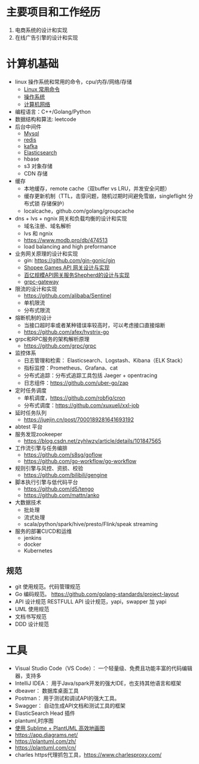 
# 主要项目和工作经历
1. 电商系统的设计和实现
2. 在线广告引擎的设计和实现


# 计算机基础
- linux 操作系统和常用的命令，cpu/内存/网络/存储
  - [Linux 常用命令](../_posts/计算机基础/Linux-commands-shell.md)
  - [操作系统](../_posts/计算机基础/OS-interview.md)
  - [计算机网络](../_posts/计算机基础/Internet-interview.md)
- 编程语言：C++/Golang/Python
- 数据结构和算法: leetcode
- 后台中间件
  - [Mysql](../_posts/计算机基础/middleware-mysql.md)
  - [redis](../_posts/计算机基础/middleware-redis.md)
  - [kafka](../_posts/计算机基础/middleware-redis.md)
  - [Elasticsearch](../_posts/计算机基础/middleware-elasticsearch.md)
  - hbase
  - s3 对象存储
  - CDN 存储
- 缓存
  - 本地缓存，remote cache（双buffer vs LRU，并发安全问题）
  - 缓存更新机制（TTL，击穿问题，随机过期时间避免雪崩，singleflight 分布式锁 存储保护）
  - localcache，github.com/golang/groupcache
- dns + lvs + ngnix 网关和负载均衡的设计和实现
  - 域名注册、域名解析
  - lvs 和 ngnix
  - https://www.modb.pro/db/474513
  - load balancing and high preformance
- 业务网关原理的设计和实现
  - gin: https://github.com/gin-gonic/gin
  - [Shopee Games API 网关设计与实现](https://www.modb.pro/db/474513)
  - [百亿规模API网关服务Shepherd的设计与实现](https://tech.meituan.com/2021/05/20/shepherd-api-gateway.html)
  - [grpc-gateway](https://github.com/grpc-ecosystem/grpc-gateway)
- 限流的设计和实现
  - https://github.com/alibaba/Sentinel
  - 单机限流
  - 分布式限流
- 熔断机制的设计
  - 当接口超时率或者某种错误率较高时，可以考虑接口直接熔断
  - https://github.com/afex/hystrix-go
- grpc和RPC服务的架构解析原理
  - https://github.com/grpc/grpc 
- 监控体系
  - 日志管理和检索： Elasticsearch、Logstash、Kibana（ELK Stack）
  - 指标监控：Prometheus、Grafana、cat
  - 分布式追踪：分布式追踪工具包括 Jaeger + opentracing
  - 日志组件：https://github.com/uber-go/zap
- 定时任务调度
  - 单机调度，https://github.com/robfig/cron
  - 分布式调度：https://github.com/xuxueli/xxl-job
- 延时任务队列
  - https://juejin.cn/post/7000189281641693192
- abtest 平台
- 服务发现zookeeper
  - https://blog.csdn.net/zyhlwzy/article/details/101847565
- 工作流引擎与任务编排
  - https://github.com/s8sg/goflow
  - https://github.com/go-workflow/go-workflow
- 规则引擎与风控、资损、校验
  - https://github.com/bilibili/gengine
- 脚本执行引擎与低代码平台
  - https://github.com/d5/tengo
  - https://github.com/mattn/anko
- 大数据技术
  - 批处理
  - 流式处理
  - scala/python/spark/hive/presto/Flink/speak streaming
- 服务的部署CI/CD和运维
  - jenkins
  - docker
  - Kubernetes

## 规范
- git 使用规范。代码管理规范
- Go 编码规范。 https://github.com/golang-standards/project-layout
- API 设计规范 RESTFULL  API 设计规范，yapi，swapper 加 yapi
- UML 使用规范
- 文档书写规范
- DDD 设计规范


# 工具
- Visual Studio Code（VS Code）： 一个轻量级、免费且功能丰富的代码编辑器，支持多
- IntelliJ IDEA： 用于Java/spark开发的强大IDE，也支持其他语言和框架
- dbeaver： 数据库桌面工具
- Postman： 用于测试和调试API的强大工具。
- Swagger： 自动生成API文档和测试工具的框架
- ElasticSearch Head 插件
- plantuml,时序图
- [使用 Sublime + PlantUML 高效地画图](https://www.jianshu.com/p/e92a52770832)
- https://app.diagrams.net/
- https://plantuml.com/zh/
- https://plantuml.com/cn/
- charles https代理抓包工具，https://www.charlesproxy.com/

